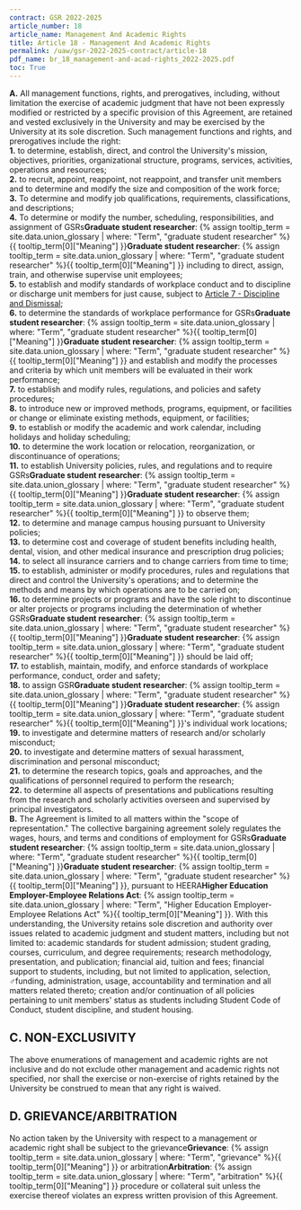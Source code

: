 ```yaml
---
contract: GSR 2022-2025
article_number: 18
article_name: Management And Academic Rights 
title: Article 18 - Management And Academic Rights 
permalink: /uaw/gsr-2022-2025-contract/article-18
pdf_name: br_18_management-and-acad-rights_2022-2025.pdf
toc: True
---
```



<div class="lvl1"><b>A.</b> All management functions, rights, and prerogatives, including, without limitation the exercise of academic judgment that have not been expressly modified or restricted by a specific provision of this Agreement, are retained and vested exclusively in the University and may be exercised by the University at its sole discretion. Such management functions and rights, and prerogatives include the right:</div>

<div class="lvl2"><b>1.</b> to determine, establish, direct, and control the University's mission, objectives, priorities, organizational structure, programs, services, activities, operations and resources;</div>
<div class="lvl2"><b>2.</b> to recruit, appoint, reappoint, not reappoint, and transfer unit members and to determine and modify the size and composition of the work force;</div>
<div class="lvl2"><b>3.</b> To determine and modify job qualifications, requirements, classifications, and descriptions;</div>
<div class="lvl2"><b>4.</b> To determine or modify the number, scheduling, responsibilities, and assignment of <span class="tooltip"><span class="tooltip">GSRs<span class="tooltip-text"><b>Graduate student researcher</b>: {% assign tooltip_term = site.data.union_glossary | where: "Term", "graduate student researcher" %}{{ tooltip_term[0]["Meaning"] }}</span></span><span class="tooltip-text"><b>Graduate student researcher</b>: {% assign tooltip_term = site.data.union_glossary | where: "Term", "graduate student researcher" %}{{ tooltip_term[0]["Meaning"] }}</span></span> including to direct, assign, train, and otherwise supervise unit employees;</div>
<div class="lvl2"><b>5.</b> to establish and modify standards of workplace conduct and to discipline or discharge unit members for just cause, subject to <a href="/uaw/gsr-2022-2025-contract/article-7">Article 7 - Discipline and Dismissal</a>;</div>
<div class="lvl2"><b>6.</b> to determine the standards of workplace performance for <span class="tooltip"><span class="tooltip">GSRs<span class="tooltip-text"><b>Graduate student researcher</b>: {% assign tooltip_term = site.data.union_glossary | where: "Term", "graduate student researcher" %}{{ tooltip_term[0]["Meaning"] }}</span></span><span class="tooltip-text"><b>Graduate student researcher</b>: {% assign tooltip_term = site.data.union_glossary | where: "Term", "graduate student researcher" %}{{ tooltip_term[0]["Meaning"] }}</span></span> and establish and modify the processes and criteria by which unit members will be evaluated in their work performance;</div>
<div class="lvl2"><b>7.</b> to establish and modify rules, regulations, and policies and safety procedures;</div>
<div class="lvl2"><b>8.</b> to introduce new or improved methods, programs, equipment, or facilities or change or eliminate existing methods, equipment, or facilities;</div>
<div class="lvl2"><b>9.</b> to establish or modify the academic and work calendar, including holidays and holiday scheduling;</div>
<div class="lvl2"><b>10.</b> to determine the work location or relocation, reorganization, or discontinuance of operations;</div>
<div class="lvl2"><b>11.</b> to establish University policies, rules, and regulations and to require <span class="tooltip"><span class="tooltip">GSRs<span class="tooltip-text"><b>Graduate student researcher</b>: {% assign tooltip_term = site.data.union_glossary | where: "Term", "graduate student researcher" %}{{ tooltip_term[0]["Meaning"] }}</span></span><span class="tooltip-text"><b>Graduate student researcher</b>: {% assign tooltip_term = site.data.union_glossary | where: "Term", "graduate student researcher" %}{{ tooltip_term[0]["Meaning"] }}</span></span> to observe them;</div>
<div class="lvl2"><b>12.</b> to determine and manage campus housing pursuant to University policies;</div>
<div class="lvl2"><b>13.</b> to determine cost and coverage of student benefits including health, dental, vision, and other medical insurance and prescription drug policies;</div>
<div class="lvl2"><b>14.</b> to select all insurance carriers and to change carriers from time to time;</div>
<div class="lvl2"><b>15.</b> to establish, administer or modify procedures, rules and regulations that direct and control the University's operations; and to determine the methods and means by which operations are to be carried on;</div>
<div class="lvl2"><b>16.</b> to determine projects or programs and have the sole right to discontinue or alter projects or programs including the determination of whether <span class="tooltip"><span class="tooltip">GSRs<span class="tooltip-text"><b>Graduate student researcher</b>: {% assign tooltip_term = site.data.union_glossary | where: "Term", "graduate student researcher" %}{{ tooltip_term[0]["Meaning"] }}</span></span><span class="tooltip-text"><b>Graduate student researcher</b>: {% assign tooltip_term = site.data.union_glossary | where: "Term", "graduate student researcher" %}{{ tooltip_term[0]["Meaning"] }}</span></span> should be laid off;</div>
<div class="lvl2"><b>17.</b> to establish, maintain, modify, and enforce standards of workplace performance, conduct, order and safety;</div>
<div class="lvl2"><b>18.</b> to assign <span class="tooltip"><span class="tooltip">GSR<span class="tooltip-text"><b>Graduate student researcher</b>: {% assign tooltip_term = site.data.union_glossary | where: "Term", "graduate student researcher" %}{{ tooltip_term[0]["Meaning"] }}</span></span><span class="tooltip-text"><b>Graduate student researcher</b>: {% assign tooltip_term = site.data.union_glossary | where: "Term", "graduate student researcher" %}{{ tooltip_term[0]["Meaning"] }}</span></span>'s individual work locations;</div>
<div class="lvl2"><b>19.</b> to investigate and determine matters of research and/or scholarly misconduct;</div>
<div class="lvl2"><b>20.</b> to investigate and determine matters of sexual harassment, discrimination and personal misconduct;</div>
<div class="lvl2"><b>21.</b> to determine the research topics, goals and approaches, and the qualifications of personnel required to perform the research;</div>
<div class="lvl2"><b>22.</b> to determine all aspects of presentations and publications resulting from the research and scholarly activities overseen and supervised by principal investigators.</div>
<div class="lvl1"><b>B.</b> The Agreement is limited to all matters within the "scope of representation." The collective bargaining agreement solely regulates the wages, hours, and terms and conditions of employment for <span class="tooltip"><span class="tooltip">GSRs<span class="tooltip-text"><b>Graduate student researcher</b>: {% assign tooltip_term = site.data.union_glossary | where: "Term", "graduate student researcher" %}{{ tooltip_term[0]["Meaning"] }}</span></span><span class="tooltip-text"><b>Graduate student researcher</b>: {% assign tooltip_term = site.data.union_glossary | where: "Term", "graduate student researcher" %}{{ tooltip_term[0]["Meaning"] }}</span></span>, pursuant to <span class="tooltip">HEERA<span class="tooltip-text"><b>Higher Education Employer-Employee Relations Act</b>: {% assign tooltip_term = site.data.union_glossary | where: "Term", "Higher Education Employer-Employee Relations Act" %}{{ tooltip_term[0]["Meaning"] }}</span></span>. With this understanding, the University retains sole discretion and authority over issues related to academic judgment and student matters, including but not limited to: academic standards for student admission; student grading, courses, curriculum, and degree requirements; research methodology, presentation, and publication; financial aid, tuition and fees; financial support to students, including, but not limited to application, selection, ♂funding, administration, usage, accountability and termination and all matters related thereto; creation and/or continuation of all policies pertaining to unit members' status as students including Student Code of Conduct, student discipline, and student housing.</div>

## C. NON-EXCLUSIVITY

The above enumerations of management and academic rights are not inclusive and do not exclude other management and academic rights not specified, nor shall the exercise or non-exercise of rights retained by the University be construed to mean that any right is waived.

## D. GRIEVANCE/ARBITRATION

No action taken by the University with respect to a management or academic right shall be subject to the <span class="tooltip">grievance<span class="tooltip-text"><b>Grievance</b>: {% assign tooltip_term = site.data.union_glossary | where: "Term", "grievance" %}{{ tooltip_term[0]["Meaning"] }}</span></span> or <span class="tooltip">arbitration<span class="tooltip-text"><b>Arbitration</b>: {% assign tooltip_term = site.data.union_glossary | where: "Term", "arbitration" %}{{ tooltip_term[0]["Meaning"] }}</span></span> procedure or collateral suit unless the exercise thereof violates an express written provision of this Agreement.

